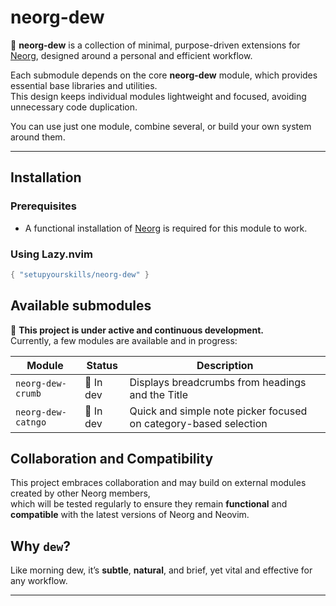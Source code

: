 # neorg-dew

🌿 **neorg-dew** is a collection of minimal, purpose-driven extensions for [Neorg](https://github.com/nvim-neorg/neorg), designed around a personal and efficient workflow.

Each submodule depends on the core **neorg-dew** module, which provides essential base libraries and utilities.  
This design keeps individual modules lightweight and focused, avoiding unnecessary code duplication.

You can use just one module, combine several, or build your own system around them.

---

## Installation

### Prerequisites

- A functional installation of [Neorg](https://github.com/nvim-neorg/neorg) is required for this module to work.

### Using Lazy.nvim

```lua
{ "setupyourskills/neorg-dew" }
```

## Available submodules

🚧 **This project is under active and continuous development.**  
Currently, a few modules are available and in progress:

| Module                | Status       | Description                                                    |
|-----------------------|--------------|----------------------------------------------------------------|
| `neorg-dew-crumb`     | 🔧 In dev    | Displays breadcrumbs from headings and the Title                 |
| `neorg-dew-catngo`    | 🔧 In dev    | Quick and simple note picker focused on category-based selection |

## Collaboration and Compatibility

This project embraces collaboration and may build on external modules created by other Neorg members,  
which will be tested regularly to ensure they remain **functional** and **compatible** with the latest versions of Neorg and Neovim.  

## Why `dew`?

Like morning dew, it’s **subtle**, **natural**, and brief, yet vital and effective for any workflow.

---
